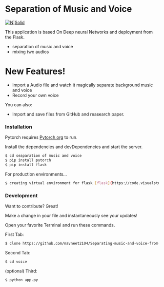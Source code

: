 # Separation of Music and Voice

[![N|Solid](https://www.leadingindia.ai/images/newimages/Leading-india-logo.png)](https://www.leadingindia.ai/)

This application is based On Deep neural Networks and deployment from the Flask. 

  - separation of music and voice
  - mixing two audios

# New Features!

  - Import a Audio file and watch it magically separate background music and voice
  - Record your own voice


You can also:
  - Import and save files from GitHub and reasearch paper.



### Installation

Pytorch requires [Pytorch.org](https://pytorch.org/)  to run.

Install the dependencies and devDependencies and start the server.

```sh
$ cd seaparation of music and voice
$ pip install pytorch
$ pip install flask
```

For production environments...

```sh
$ creating virtual environment for flask [flask](https://code.visualstudio.com/docs/python/tutorial-flask)
```



### Development

Want to contribute? Great!

Make a change in your file and instantaneously see your updates!

Open your favorite Terminal and run these commands.

First Tab:
```sh
$ clone https://github.com/navneet2104/Separating-music-and-voice-from-vocal-rap-songs-for-generating-engaging-visualizer.git
```

Second Tab:
```sh
$ cd voice
```

(optional) Third:
```sh
$ python app.py
```
